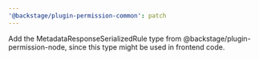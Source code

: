 ```yaml
---
'@backstage/plugin-permission-common': patch
---
```


Add the MetadataResponseSerializedRule type from @backstage/plugin-permission-node, since this type might be used in frontend code.
